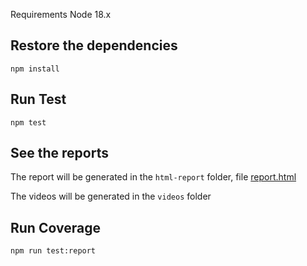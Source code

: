 
Requirements
Node 18.x

## Restore the dependencies
`npm install`

## Run Test

`npm test`

## See the reports
The report will be generated in the `html-report` folder, file [report.html](html-report/report.html)

The videos will be generated in the `videos` folder

## Run Coverage

`npm run test:report`